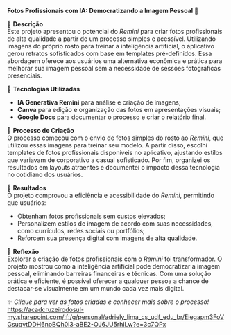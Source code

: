 **Fotos Profissionais com IA: Democratizando a Imagem Pessoal 🌟**  

📒 **Descrição**  
Este projeto apresentou o potencial do *Remini* para criar fotos profissionais de alta qualidade a partir de um processo simples e acessível. Utilizando imagens do próprio rosto para treinar a inteligência artificial, o aplicativo gerou retratos sofisticados com base em templates pré-definidos. Essa abordagem oferece aos usuários uma alternativa econômica e prática para melhorar sua imagem pessoal sem a necessidade de sessões fotográficas presenciais.  

🤖 **Tecnologias Utilizadas**  
- **IA Generativa Remini** para análise e criação de imagens;  
- **Canva** para edição e organização das fotos em apresentações visuais;  
- **Google Docs** para documentar o processo e criar o relatório final.  

🧐 **Processo de Criação**  
O processo começou com o envio de fotos simples do rosto ao *Remini*, que utilizou essas imagens para treinar seu modelo. A partir disso, escolhi templates de fotos profissionais disponíveis no aplicativo, ajustando estilos que variavam de corporativo a casual sofisticado. Por fim, organizei os resultados em layouts atraentes e documentei o impacto dessa tecnologia no cotidiano dos usuários.  

🚀 **Resultados**  
O projeto comprovou a eficiência e acessibilidade do *Remini*, permitindo que usuários:  
- Obtenham fotos profissionais sem custos elevados;  
- Personalizem estilos de imagem de acordo com suas necessidades, como currículos, redes sociais ou portfólios;  
- Reforcem sua presença digital com imagens de alta qualidade.  

💭 **Reflexão**  
Explorar a criação de fotos profissionais com o *Remini* foi transformador. O projeto mostrou como a inteligência artificial pode democratizar a imagem pessoal, eliminando barreiras financeiras e técnicas. Com uma solução prática e eficiente, é possível oferecer a qualquer pessoa a chance de destacar-se visualmente em um mundo cada vez mais digital.  

✨ *Clique para ver as fotos criadas e conhecer mais sobre o processo!*  
https://acadcruzeirodosul-my.sharepoint.com/:f:/g/personal/adriely_lima_cs_udf_edu_br/Eiegapm3FoVGsuqvtDDH6noBQh0i3-aBE2-OJ6JU5rhiLw?e=3c7QPx
